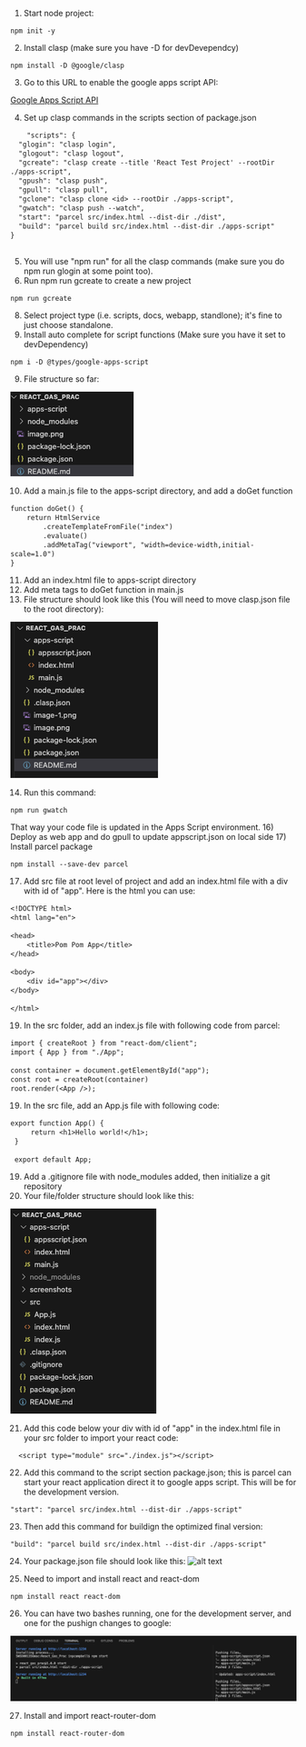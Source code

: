 1) Start node project:  
```
npm init -y
```
2) Install clasp (make sure you have -D for devDevependcy)

```
npm install -D @google/clasp
```

3) Go to this URL to enable the google apps script API: 

[Google Apps Script API](https://script.google.com/home/usersettings)

4) Set up clasp commands in the scripts section of package.json
```
    "scripts": {
  "glogin": "clasp login",
  "glogout": "clasp logout",
  "gcreate": "clasp create --title 'React Test Project' --rootDir ./apps-script",
  "gpush": "clasp push",
  "gpull": "clasp pull",
  "gclone": "clasp clone <id> --rootDir ./apps-script",
  "gwatch": "clasp push --watch",
  "start": "parcel src/index.html --dist-dir ./dist",
  "build": "parcel build src/index.html --dist-dir ./apps-script"
}


```

5) You will use "npm run" for all the clasp commands (make sure you do npm run glogin at some point too).
6) Run npm run gcreate to create a new project
```
npm run gcreate
```
8) Select project type (i.e. scripts, docs, webapp, standlone); it's fine to just choose standalone.
9) Install auto complete for script functions (Make sure you have it set to devDependency)

```
npm i -D @types/google-apps-script
```

9) File structure so far: 

![alt text](/screenshots/image-1.png)

10) Add a main.js file to the apps-script directory, and add a doGet function

```
function doGet() {
    return HtmlService
        .createTemplateFromFile("index")
        .evaluate()
        .addMetaTag("viewport", "width=device-width,initial-scale=1.0")
}
```

11) Add an index.html file to apps-script directory
12) Add meta tags to doGet function in main.js
13) File structure should look like this (You will need to move clasp.json file to the root directory): 

![alt text](/screenshots/image-2.png)

14) Run this command:
```
npm run gwatch
```
That way your code file is updated in the Apps Script environment.
16) Deploy as web app and do gpull to update appscript.json on local side
17) Install parcel package

```
npm install --save-dev parcel
```

17) Add src file at root level of project and add an index.html file with a div with id of "app". Here is the html you can use:
```
<!DOCTYPE html>
<html lang="en">

<head>
    <title>Pom Pom App</title>
</head>

<body>
    <div id="app"></div>
</body>

</html>
```
19) In the src folder, add an index.js file with following code from parcel: 

```
import { createRoot } from "react-dom/client";
import { App } from "./App";

const container = document.getElementById("app");
const root = createRoot(container)
root.render(<App />);
```
19) In the src file, add an App.js file with following code: 

```
export function App() {
     return <h1>Hello world!</h1>;
 }

 export default App;
```

19) Add a .gitignore file with node_modules added, then initialize a git repository
20) Your file/folder structure should look like this: 

![alt text](/screenshots/image.png)

21) Add this code below your div with id of "app" in the index.html file in your src folder to import your react code: 

```
  <script type="module" src="./index.js"></script>
```

22) Add this command to the script section package.json; this is parcel can start your react application direct it to google apps script. This will be for the development version.

```
"start": "parcel src/index.html --dist-dir ./apps-script"
```

23) Then add this command for buildign the optimized final version: 

```
"build": "parcel build src/index.html --dist-dir ./apps-script"
```

24) Your package.json file should look like this: 
![alt text](/screenshots/image3.pngg)

25) Need to import and install react and react-dom
```
npm install react react-dom
```

26) You can have two bashes running, one for the development server, and one for the pushign changes to google: 

![alt text](/screenshots/image-4.png)

27) Install and import react-router-dom
```
npm install react-router-dom
```
